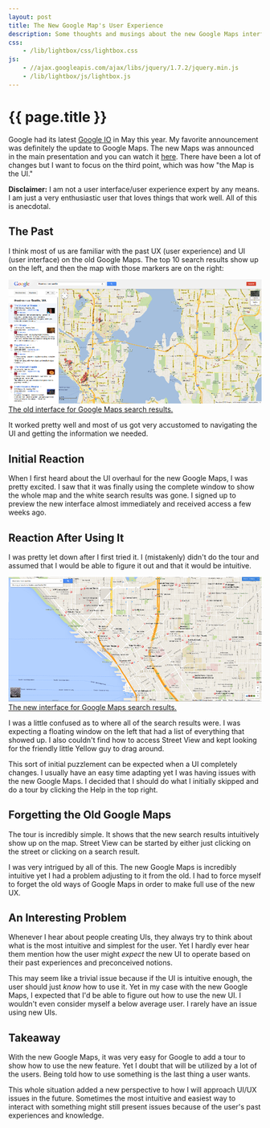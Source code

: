 ```yaml
---
layout: post
title: The New Google Map's User Experience
description: Some thoughts and musings about the new Google Maps interface.
css:
    - /lib/lightbox/css/lightbox.css
js:
    - //ajax.googleapis.com/ajax/libs/jquery/1.7.2/jquery.min.js
    - /lib/lightbox/js/lightbox.js
---
```


{{ page.title }}
================

Google had its latest [Google IO][io2013] in May this year. My favorite
announcement was definitely the update to Google Maps. The new Maps was
announced in the main presentation and you can watch it [here][video]. There
have been a lot of changes but I want to focus on the third point, which was how
"the Map is the UI."

**Disclaimer:** I am not a user interface/user experience expert by any means. I
am just a very enthusiastic user that loves things that work well. All of this
is anecdotal.

## The Past

I think most of us are familiar with the past UX (user experience) and UI (user
interface) on the old Google Maps. The top 10 search results show up on the
left, and then the map with those markers are on the right:

<div class="gallery medium">
    <a href="/img/maps/old-google-maps-search.png" rel="lightbox[maps1]" title="The old interface for Google Maps search results.">
        <img src="/img/maps/old-google-maps-search.png" width="620">
        <span>The old interface for Google Maps search results.</span>
    </a>
</div>

It worked pretty well and most of us got very accustomed to navigating the UI
and getting the information we needed.

## Initial Reaction

When I first heard about the UI overhaul for the new Google Maps, I was pretty
excited. I saw that it was finally using the complete window to show the whole
map and the white search results was gone. I signed up to preview the new
interface almost immediately and received access a few weeks ago.

## Reaction After Using It

I was pretty let down after I first tried it. I (mistakenly) didn't do the tour
and assumed that I would be able to figure it out and that it would be
intuitive.

<div class="gallery medium">
    <a href="/img/maps/new-google-maps-search.png" rel="lightbox[maps2]" title="The new interface for Google Maps search results.">
        <img src="/img/maps/new-google-maps-search.png" width="620">
        <span>The new interface for Google Maps search results.</span>
    </a>
</div>

I was a little confused as to where all of the search results were. I was
expecting a floating window on the left that had a list of everything that
showed up. I also couldn't find how to access Street View and kept looking for
the friendly little Yellow guy to drag around.

This sort of initial puzzlement can be expected when a UI completely changes. I
usually have an easy time adapting yet I was having issues with the new Google
Maps. I decided that I should do what I initially skipped and do a tour by
clicking the Help in the top right.

## Forgetting the Old Google Maps

The tour is incredibly simple. It shows that the new search results intuitively
show up on the map. Street View can be started by either just clicking on the
street or clicking on a search result.

I was very intrigued by all of this. The new Google Maps is incredibly intuitive
yet I had a problem adjusting to it from the old. I had to force myself to
forget the old ways of Google Maps in order to make full use of the new UX.

## An Interesting Problem

Whenever I hear about people creating UIs, they always try to think about what
is the most intuitive and simplest for the user. Yet I hardly ever hear them
mention how the user might *expect* the new UI to operate based on their past
experiences and preconceived notions.

This may seem like a trivial issue because if the UI is intuitive enough, the
user should just *know* how to use it. Yet in my case with the new Google Maps,
I expected that I'd be able to figure out how to use the new UI. I wouldn't even
consider myself a below average user. I rarely have an issue using new UIs.

## Takeaway

With the new Google Maps, it was very easy for Google to add a tour to show how
to use the new feature. Yet I doubt that will be utilized by a lot of the users.
Being told how to use something is the last thing a user wants.

This whole situation added a new perspective to how I will approach UI/UX issues
in the future. Sometimes the most intuitive and easiest way to interact with
something might still present issues because of the user's past experiences and
knowledge.

[io2013]: https://developers.google.com/events/io/
[video]: http://www.youtube.com/watch?v=9pmPa_KxsAM&t=2h25m50s
